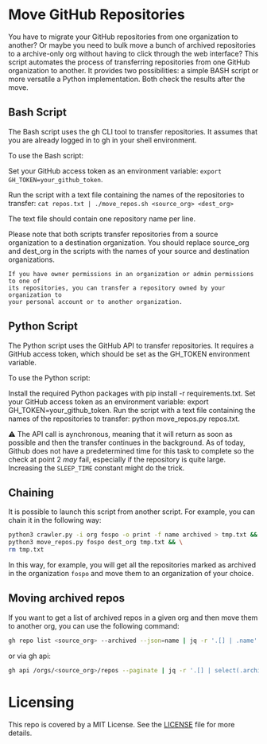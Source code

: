 # Move GitHub Repositories

You have to migrate your GitHub repositories from one organization to another?
Or maybe you need to bulk move a bunch of archived repositories to a archive-only org without having to click through the web interface?
This script automates the process of transferring repositories from one GitHub
organization to another. It provides two possibilities: a simple BASH script or more versatile a Python implementation. Both check the results after the move. 

## Bash Script
The Bash script uses the gh CLI tool to transfer repositories. It assumes that you are already logged in to gh in your shell environment.

To use the Bash script:

Set your GitHub access token as an environment variable: `export GH_TOKEN=your_github_token`.

Run the script with a text file containing the names of the repositories to transfer: 
`cat repos.txt | ./move_repos.sh <source_org> <dest_org>`

The text file should contain one repository name per line.

Please note that both scripts transfer repositories from a source organization to a destination organization. You should replace source_org and dest_org in the scripts with the names of your source and destination organizations.

```
If you have owner permissions in an organization or admin permissions to one of
its repositories, you can transfer a repository owned by your organization to
your personal account or to another organization.
```

## Python Script
The Python script uses the GitHub API to transfer repositories. It requires a GitHub access token, which should be set as the GH_TOKEN environment variable.

To use the Python script:

Install the required Python packages with pip install -r requirements.txt.
Set your GitHub access token as an environment variable: export GH_TOKEN=your_github_token.
Run the script with a text file containing the names of the repositories to transfer: python move_repos.py repos.txt.

:warning: The API call is aynchronous, meaning that it will return as soon as
possible and then the transfer continues in the background. As of today, Github
does not have a predetermined time for this task to complete so the check at
point 2 _may_ fail, especially if the repository is quite large. Increasing the
`SLEEP_TIME` constant might do the trick. 

## Chaining
It is possible to launch this script from another script. For example, you can chain it in the following way:
    
```bash
python3 crawler.py -i org fospo -o print -f name archived > tmp.txt && \
python3 move_repos.py fospo dest_org tmp.txt && \
rm tmp.txt
```

In this way, for example, you will get all the repositories marked as archived in the organization `fospo` and move them to an organization of your choice.

## Moving archived repos
If you want to get a list of archived repos in a given org and then move them to another org, you can use the following command:

```bash
gh repo list <source_org> --archived --json=name | jq -r '.[] | .name' | ./move_repos.sh <source_org> <dest_org>
```

or via gh api:

```bash
gh api /orgs/<source_org>/repos --paginate | jq -r '.[] | select(.archived == true) | .name' | ./move_repos.sh <source_org> <dest_org>
````


# Licensing
This repo is covered by a MIT License. See the [LICENSE](LICENSE) file for more details.